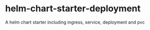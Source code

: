 # helm-chart-starter-deployment
A helm chart starter including ingress, service, deployment and pvc
